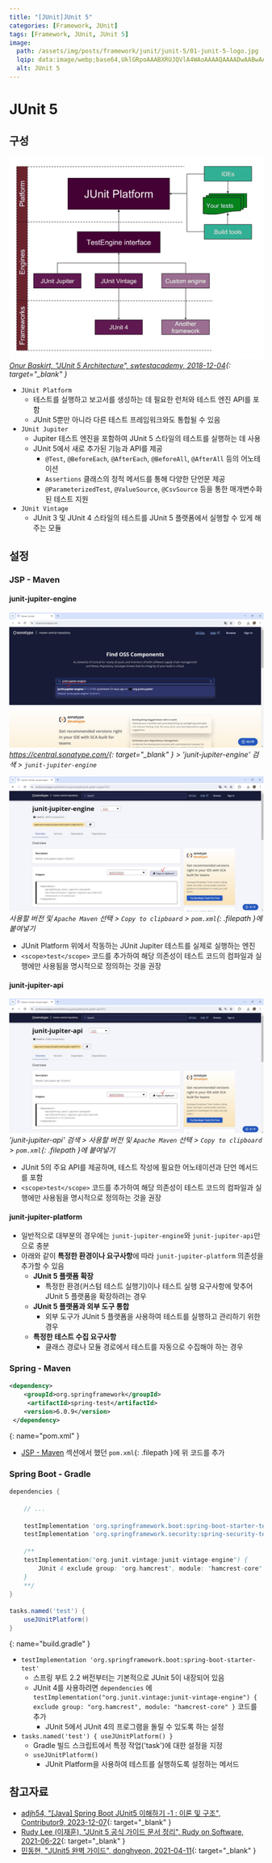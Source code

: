 ```yaml
---
title: "[JUnit]JUnit 5"
categories: [Framework, JUnit]
tags: [Framework, JUnit, JUnit 5]
image:
  path: /assets/img/posts/framework/junit/junit-5/01-junit-5-logo.jpg
  lqip: data:image/webp;base64,UklGRpoAAABXRUJQVlA4WAoAAAAQAAAADwAABwAAQUxQSDIAAAARL0AmbZurmr57yyIiqE8oiG0bejIYEQTgqiDA9vqnsUSI6H+oAERp2HZ65qP/VIAWAFZQOCBCAAAA8AEAnQEqEAAIAAVAfCWkAALp8sF8rgRgAP7o9FDvMCkMde9PK7euH5M1m6VWoDXf2FkP3BqV0ZYbO6NA/VFIAAAA
  alt: JUnit 5
---
```


# JUnit 5

## 구성

![02-junit-5-architecture](/assets/img/posts/framework/junit/junit-5/02-junit-5-architecture.jpg)
*[Onur Baskirt, "JUnit 5 Architecture", swtestacademy, 2018-12-04](https://www.swtestacademy.com/junit-5-architecture/){: target="_blank" }*

- `JUnit Platform`
    + 테스트를 실행하고 보고서를 생성하는 데 필요한 런처와 테스트 엔진 API를 포함
    + JUnit 5뿐만 아니라 다른 테스트 프레임워크와도 통합될 수 있음
- `JUnit Jupiter`
    + Jupiter 테스트 엔진을 포함하여 JUnit 5 스타일의 테스트를 실행하는 데 사용
    + JUnit 5에서 새로 추가된 기능과 API를 제공
        * `@Test`, `@BeforeEach`, `@AfterEach`, `@BeforeAll`, `@AfterAll` 등의 어노테이션
        * `Assertions` 클래스의 정적 메서드를 통해 다양한 단언문 제공
        * `@ParameterizedTest`, `@ValueSource`, `@CsvSource` 등을 통한 매개변수화된 테스트 지원
- `JUnit Vintage`
    + JUnit 3 및 JUnit 4 스타일의 테스트를 JUnit 5 플랫폼에서 실행할 수 있게 해주는 모듈

## 설정

### JSP - Maven

#### junit-jupiter-engine

![02-maven-central-repository-homepage](/assets/img/posts/framework/junit/junit-5/02-maven-central-repository-homepage.jpg)
*<https://central.sonatype.com/>{: target="_blank" } > 'junit-jupiter-engine' 검색 > `junit-jupiter-engine`*


![03-copy-snippets(1)](/assets/img/posts/framework/junit/junit-5/03-copy-snippets(1).jpg)
*사용할 버전 및 `Apache Maven` 선택 > `Copy to clipboard` > `pom.xml`{: .filepath }에 붙여넣기*

- JUnit Platform 위에서 작동하는 JUnit Jupiter 테스트를 실제로 실행하는 엔진
- `<scope>test</scope>` 코드를 추가하여 해당 의존성이 테스트 코드의 컴파일과 실행에만 사용됨을 명시적으로 정의하는 것을 권장

#### junit-jupiter-api

![04-copy-snippets(2)](/assets/img/posts/framework/junit/junit-5/04-copy-snippets(2).jpg)
*'junit-jupiter-api' 검색 > 사용할 버전 및 `Apache Maven` 선택 > `Copy to clipboard` > `pom.xml`{: .filepath }에 붙여넣기*

- JUnit 5의 주요 API를 제공하며, 테스트 작성에 필요한 어노테이션과 단언 메서드를 포함
- `<scope>test</scope>` 코드를 추가하여 해당 의존성이 테스트 코드의 컴파일과 실행에만 사용됨을 명시적으로 정의하는 것을 권장

#### junit-jupiter-platform

- 일반적으로 대부분의 경우에는 `junit-jupiter-engine`와 `junit-jupiter-api`만으로 충분
- 아래와 같이 **특정한 환경이나 요구사항**에 따라 `junit-jupiter-platform` 의존성을 추가할 수 있음
    + **JUnit 5 플랫폼 확장**
        * 특정한 환경(커스텀 테스트 실행기)이나 테스트 실행 요구사항에 맞추어 JUnit 5 플랫폼을 확장하려는 경우
    + **JUnit 5 플랫폼과 외부 도구 통합**
        * 외부 도구가 JUnit 5 플랫폼을 사용하여 테스트를 실행하고 관리하기 위한 경우
    + **특정한 테스트 수집 요구사항**
        * 클래스 경로나 모듈 경로에서 테스트를 자동으로 수집해야 하는 경우

### Spring - Maven

```xml
<dependency>
    <groupId>org.springframework</groupId>
     <artifactId>spring-test</artifactId>
    <version>6.0.9</version>
 </dependency>
```
{: name="pom.xml" }

- [JSP - Maven](#jsp---maven) 섹션에서 했던 `pom.xml`{: .filepath }에 위 코드를 추가

### Spring Boot - Gradle

```groovy
dependencies {

    // ...

    testImplementation 'org.springframework.boot:spring-boot-starter-test'
    testImplementation 'org.springframework.security:spring-security-test'

    /**
    testImplementation("org.junit.vintage:junit-vintage-engine") {
        JUnit 4 exclude group: "org.hamcrest", module: "hamcrest-core"
    }
    **/
}

tasks.named('test') {
    useJUnitPlatform()
}
```
{: name="build.gradle" }

- `testImplementation 'org.springframework.boot:spring-boot-starter-test'`
    + 스프링 부트 2.2 버전부터는 기본적으로 JUnit 5이 내장되어 있음
    + JUnit 4를 사용하려면 `dependencies` 에 `testImplementation("org.junit.vintage:junit-vintage-engine") { exclude group: "org.hamcrest", module: "hamcrest-core" }` 코드를 추가
        * JUnit 5에서 JUnit 4의 프로그램을 돌릴 수 있도록 하는 설정
- `tasks.named('test') { useJUnitPlatform() }`
    + Gradle 빌드 스크립트에서 특정 작업('task')에 대한 설정을 지정
    + `useJUnitPlatform()`
        * JUnit Platform을 사용하여 테스트를 실행하도록 설정하는 메서드

## 참고자료

- [adjh54, "[Java] Spring Boot JUnit5 이해하기 -1 : 이론 및 구조", Contributor9, 2023-12-07](https://adjh54.tistory.com/341){: target="_blank" }
- [Rudy Lee (이재훈), "JUnit 5 공식 가이드 문서 정리", Rudy on Software, 2021-06-22](https://velog.io/@jaehoonlee/JUnit-5-%EA%B3%B5%EC%8B%9D-%EA%B0%80%EC%9D%B4%EB%93%9C-%EB%AC%B8%EC%84%9C-%EC%A0%95%EB%A6%AC){: target="_blank" }
- [민동현, "JUnit5 완벽 가이드", donghyeon, 2021-04-11](https://donghyeon.dev/junit/2021/04/11/JUnit5-%EC%99%84%EB%B2%BD-%EA%B0%80%EC%9D%B4%EB%93%9C/){: target="_blank" }